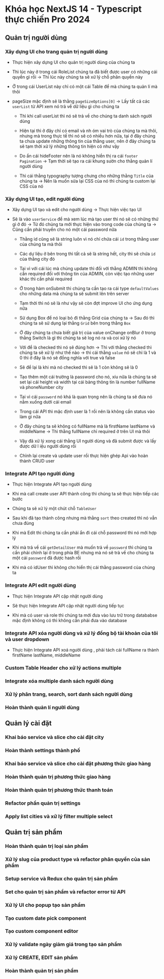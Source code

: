 # Khóa học NextJS 14 - Typescript thực chiến Pro 2024

## Quản trị người dùng

### Xây dựng UI cho trang quản trị người dùng

- Thực hiện xây dựng UI cho quản trị người dùng của chúng ta

- Thì lúc này ở trong cái RoleList chúng ta đã biết được user có những cái quyền gì rồi -> Thì lúc này chúng ta sẽ xử lý chỗ phân quyền này

- Ở trong cái UserList này chỉ có một cái Table để mà chúng ta quản lí mà thôi

- pageSize mặc định sẽ là thằng `pageSizeOptions[0]` -> Lấy tất cả các `userList` từ API xem nó trả về dữ liệu gì cho chúng ta

  - Thì khi call userList thì nó sẽ trả về cho chúng ta danh sách người dùng

  - Hiện tại thì ở đây chỉ có email và nh óm vai trò của chúng ta mà thôi, nhưng mà trong thực tế thì nó sẽ có nhiều hơn nữa, tại ở đây chúng ta chưa update những thông tin của thằng user, nên ở đây chúng ta sẽ tạm thời xử lý những thông tin hiện có như vậy

  - Do ẩn cái hideFooter nên là nó không hiển thị ra cái `footer Pagination` -> Tạm thời sẽ tạo ra cái khung sườn cho thằng quản lí người dùng

  - Thì cái thằng typography tượng chưng cho những thằng `Title` của chúng ta -> Nên là muốn sửa lại CSS của nó thì chúng ta custom lại CSS của nó

### Xây dựng UI tạo, edit người dùng

- Xây dựng UI tạo và edit cho người dùng -> Thực hiện việc tạo UI

- Sẽ là vào `userService` để mà xem lúc mà tạo user thì nó sẽ có những thứ gì ở đó -> Từ đó chúng ta mới thực hiện vào trong code của chúng ta -> Cũng cần phải truyền cho nó một cái password nữa

  - Thằng id cũng sẽ là string luôn vì nó chỉ chứa cái `id` trong thằng user của chúng ta mà thôi

  - Các dự liệu ở bên trong thì tất cả sẽ là string hết, city thì sẽ chứa `id` của thằng city đó

  - Tại vì với cái lúc mà chúng update thì đối với thằng ADMIN thì không cần required đối với thông tin của ADMIN, còn việc tạo những user khác thì cần phải required

  - Ở trong hàm onSubmit thì chúng ta cần tạo ra cái type `defaultValues` cho những data mà chúng ta sẽ submit lên trên server

  - Tạm thời thì nó sẽ là như vậy sẽ còn đợt improve UI cho ứng dụng nữa

  - Sử dụng Box để nó loại bỏ đi thằng Grid của chúng ta -> Sau đó thì chúng ta sẽ sử dụng lại thằng `Grid` bên trong thằng `Box`

  - Ở đây chúng ta chưa biết giá trị của value onChange onBlur ở trong thằng Switch là gì thì chúng ta sẽ log nó ra và coi xử lý nó

  - Với để là checked thì nó sẽ đúng hơn -> Thì với thằng checked thì chúng ta sẽ xử lý như thế nào -> thì cái thằng `value` nó sẽ chỉ là 1 và 0 thì ở đây là nó sẽ đồng nghĩa với true và false

  - Sẽ để lại là khi mà nó checked thì sẽ là 1 còn không sẽ là 0

  - Tạo thêm một cái trường là password cho nó, xíu nữa là chúng ta sẽ set lại cái height và width tại cái bảng thông tin là number fullName và phoneNumber city

  - Tại vì cái `password` nó khá là quan trọng nên là chúng ta sẽ đưa nó nằm xuống dưới cái email

  - Trong cái API thì mặc định user là 1 rồi nên là không cần status vào làm gì nữa

  - Ở đây chúng ta sẽ không có fullName mà là firstName lastName và middleName -> Thì thằng fullName chỉ required ở trên UI mà thôi
  - Vậy đã xử lý xong cái thằng UI người dùng và đã submit được và lấy được dữ l iệu người dùng rồi

  - Chỉnh lại create và update user rồi thực hiện ghép Api vào hoàn thành CRUD user

### Integrate API tạo người dùng

- Thực hiện Integrate API tạo người dùng

- Khi mà call create user API thành công thì chúng ta sẽ thực hiện tiếp các bước

- Chúng ta sẽ xử lý một chút chỗ `TableUser`

- Sau khi đã tạo thành công nhưng mà thằng `sort` theo created thì nó vẫn chưa đúng

- Khi mà Edit thì chúng ta cần phải ẩn đi cái chỗ password thì nó mới hợp lý

- Khi mà trả về cái `getDetailUser` mà muốn trả về `password` thì chúng ta cần phải chỉnh lại ở trong phía BE nhưng mà nó sẽ trả về cho chúng ta một cái `password` đã được hash rồi

- Khi mà có idUser thì không cho hiển thị cái thằng password của chúng ta

### Integrate API edit người dùng

- Thực hiện Integrate API cập nhật người dùng

- Sẽ thực hiện Integrate API cập nhật người dùng tiếp tục

- Khi mà có user và role thì chúng ta mới đưa vào lưu trữ trong datababse mặc định không có thì không cần phải đưa vào database

### Integrate API xóa người dùng và xử lý đồng bộ tài khoản của tôi và user dropdown

- Thực hiện Integrate API xoá người dùng , phải tách cái fullName ra thành firstName lastName, middleName

### Custom Table Header cho xử lý actions multiple

### Integrate xóa multiple danh sách người dùng

### Xử lý phân trang, search, sort danh sách người dùng

### Hoàn thành quản lí người dùng

## Quản lý cài đặt

### Khai báo service và slice cho cài đặt city

### Hoàn thành settings thành phố

### Khai báo service và slice cho cài đặt phương thức giao hàng

### Hoàn thành quản trị phương thức giao hàng

### Hoàn thành quản trị phương thức thanh toán

### Refactor phần quản trị settings

### Apply list cities và xử lý filter multiple select

## Quản trị sản phẩm

### Hoàn thành quản trị loại sản phẩm

### Xử lý slug của product type và refactor phân quyền của sản phẩm

### Setup service và Redux cho quản trị sản phẩm

### Set cho quản trị sản phẩm và refactor error từ API

### Xử lý UI cho popup tạo sản phẩm

### Tạo custom date pick component

### Tạo custom component editor

### Xử lý validate ngày giảm giá trong tạo sản phẩm

### Xử lý CREATE, EDIT sản phẩm

### Hoàn thành quản trị sản phẩm
